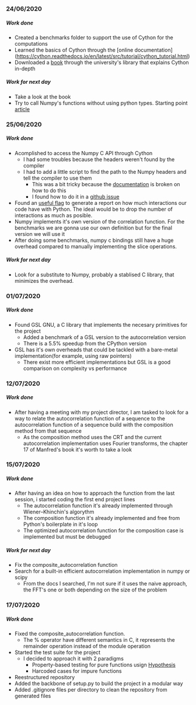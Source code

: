 ### 24/06/2020

##### Work done

* Created a benchmarks folder to support the use of Cython for the computations
* Learned the basics of Cython through the [online documentation] (https://cython.readthedocs.io/en/latest/src/tutorial/cython_tutorial.html)
* Downloaded a [book](https://ebookcentral.proquest.com/lib/unican/detail.action?docID=1362587#) through the university's library that explains Cython in-depth

##### Work for next day
* Take a look at the book
* Try to call Numpy's functions without using python types. Starting point [article](https://cython.readthedocs.io/en/latest/src/userguide/numpy_tutorial.html#numpy-tutorial)

### 25/06/2020

##### Work done

* Acomplished to access the Numpy C API through Cython
  * I had some troubles because the headers weren't found by the compiler
  * I had to add a little script to find the path to the Numpy headers and tell the compiler to use them
    * This was a bit tricky because the [documentation](https://cython.readthedocs.io/en/latest/src/userguide/source_files_and_compilation.html#configuring-the-c-build) is broken on how to do this
    * I found how to do it in a [github issue](https://github.com/cython/cython/issues/1480)
* Found an [useful flag](https://cython.readthedocs.io/en/latest/src/userguide/source_files_and_compilation.html#cythonize-arguments) to generate a report on how much interactions our code have with Python. The ideal would be to drop the number of interactions as much as posible.
* Numpy implements it's own version of the correlation function. For the benchmarks we are gonna use our own definition but for the final version we will use it
* After doing some benchmarks, numpy c bindings still have a huge overhead compared to manually implementing the slice operations.

##### Work for next day

* Look for a substitute to Numpy, probably a stablised C library, that minimizes the overhead.

### 01/07/2020

##### Work done

* Found GSL GNU, a C library that implements the necesary primitives for the project
  * Added a benchmark of a GSL version to the autocorrelation version
  * There is a 5.5% speedup from the CPython version
* GSL has it's own overheads that could be tackled with a bare-metal implementation(for example, using raw pointers)
  * There exist more efficient implementations but GSL is a good comparison on complexity vs performance

### 12/07/2020

##### Work done

* After having a meeting with my project director, I am  tasked to look for a way to relate the autocorrelation function of a sequence to the autocorrelation function of a sequence build with the composition method from that sequence
  * As the composition method uses the CRT and the current autocorrelation implementation uses Fourier transforms, the chapter 17 of Manfred's book it's worth to take a look

### 15/07/2020

##### Work done

* After having an idea on how to approach the function from the last session, i started coding the first end project lines
  * The autocorrelation function it's already implemented through Wiener–Khinchin's algorythm
  * The composition function it's already implemented and free from Python's boilerplate in it's loop
  * The optimized autocorrelation function for the composition case is implemented but must be debugged

##### Work for next day

* Fix the composite_autocorrelation function
* Search for a built-in efficient autocorrelation implementation in numpy or scipy
  * From the docs I searched, I'm not sure if it uses the naive approach, the FFT's one or both depending on the size of the problem

### 17/07/2020

##### Work done

* Fixed the composite_autocorrelation function.
  * The % operator have different semantics in C, it represents the remainder operation instead of the module operation
* Started the test suite for the project
  * I decided to approach it with 2 paradigms
    * Property-based testing for pure functions usign [Hypothesis](https://github.com/HypothesisWorks/hypothesis)
    * Harcoded cases for impure functions
* Reestructured repository
* Added the backbone of setup.py to build the project in a modular way
* Added .gitignore files per directory to clean the repository from generated files
